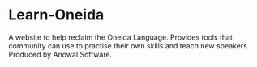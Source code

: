 # Learn-Oneida

A website to help reclaim the Oneida Language. Provides tools that community can use to practise their own skills and teach new speakers. Produced by Anowal Software.
